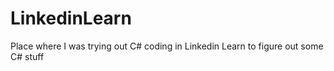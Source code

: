 # LinkedinLearn
Place where I was trying out C# coding in Linkedin Learn to figure out some C# stuff
